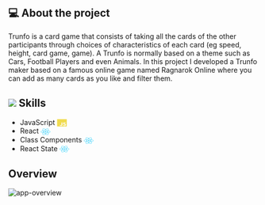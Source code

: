 ## 💻 About the project
Trunfo is a card game that consists of taking all the cards of the other participants through choices of characteristics of each card (eg speed, height, card game, game). A Trunfo is normally based on a theme such as Cars, Football Players and even Animals. In this project I developed a Trunfo maker based on a famous online game named Ragnarok Online where you can add as many cards as you like and filter them.
## <img width = 20px src="https://github.githubassets.com/images/icons/emoji/unicode/1f6e0.png" /> Skills
* JavaScript <img align="center" alt="Alexandre-Js" height="15" width="20" src="https://raw.githubusercontent.com/devicons/devicon/master/icons/javascript/javascript-plain.svg">
* React <img align="center" alt="Alexandre-React" height="15" width="20" src="https://raw.githubusercontent.com/devicons/devicon/master/icons/react/react-original.svg">
* Class Components <img align="center" alt="Alexandre-React" height="15" width="20" src="https://raw.githubusercontent.com/devicons/devicon/master/icons/react/react-original.svg">
* React State <img align="center" alt="Alexandre-React" height="15" width="20" src="https://raw.githubusercontent.com/devicons/devicon/master/icons/react/react-original.svg">
## Overview
![app-overview](https://github.com/Alexandre-Lustosa-Escossio/ragnarok-trunfo-project/blob/Alexandre-Lustosa-Escossio-tryunfo/images/appOverview.gif)
